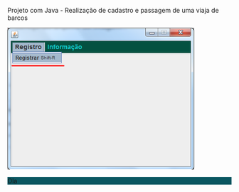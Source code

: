 <html>
  <p>Projeto com Java - Realização de cadastro e passagem de uma viaja de barcos</p>
  <img widht="200px" src="https://github.com/JonnyNunes/canoa123/blob/main/src/main/java/esbam/canoa123/img/TelaPrincipal.png" alt="TelaPrincipal" />
  <br></b>
  <div style="background-color:#0a5761;">
  <p style="background-color:#0a5761;">Ola</p>
  </div>
  
</html>
